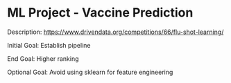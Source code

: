 # ML Project - Vaccine Prediction
Description: https://www.drivendata.org/competitions/66/flu-shot-learning/

Initial Goal: Establish pipeline

End Goal: Higher ranking

Optional Goal: Avoid using sklearn for feature engineering
